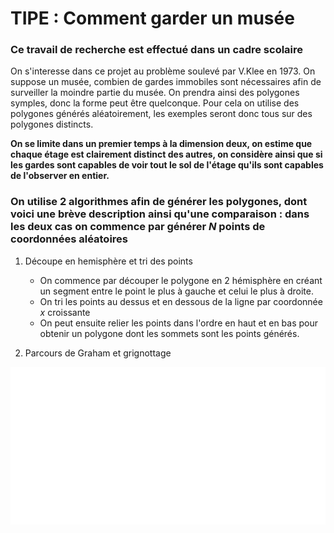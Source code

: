 
# TIPE : Comment garder un musée

### Ce travail de recherche est effectué dans un cadre scolaire  

On s'interesse dans ce projet au problème soulevé par V.Klee en 1973. On suppose un musée, combien de gardes immobiles sont nécessaires afin de surveiller la moindre partie du musée. On prendra ainsi des polygones symples, donc la forme peut être quelconque. Pour cela on utilise des polygones générés aléatoirement, les exemples seront donc tous sur des polygones distincts.




**On se limite dans un premier temps à la dimension deux, on estime que chaque étage est clairement distinct des autres, on considère ainsi que si les gardes sont capables de voir tout le sol de l'étage qu'ils sont capables de l'observer en entier.**

### On utilise 2 algorithmes afin de générer les polygones, dont voici une brève description ainsi qu'une comparaison : dans les deux cas on commence par générer $N$ points de coordonnées aléatoires

1. Découpe en hemisphère et tri des points
    - On commence par découper le polygone en 2 hémisphère en créant un segment entre le point le plus à gauche et celui le plus à droite.
    - On tri les points au dessus et en dessous de la ligne par coordonnée $x$ croissante
    - On peut ensuite relier les points dans l'ordre en haut et en bas pour obtenir un polygone dont les sommets sont les points générés.

2. Parcours de Graham et grignottage


![image](./ressources/example_polygons_basic_shape.png)